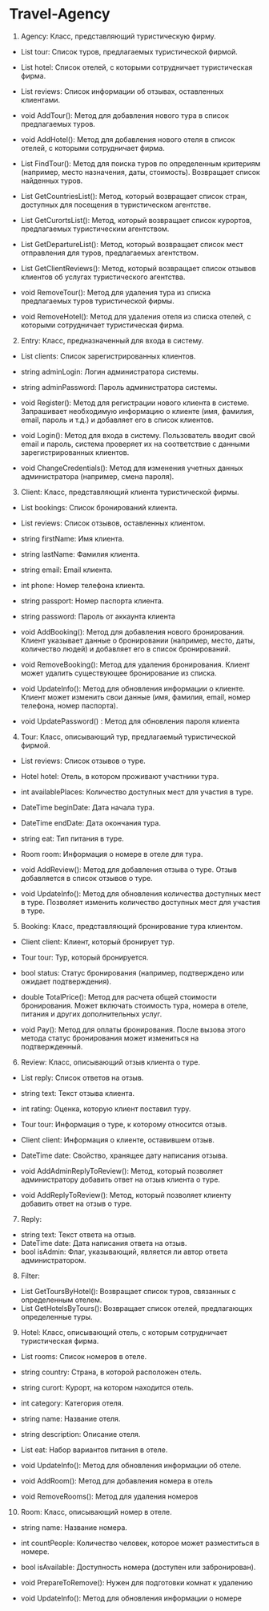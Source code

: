 # Travel-Agency
1. Agency: Класс, представляющий туристическую фирму.
- List<Tour> tour: Список туров, предлагаемых туристической фирмой.
- List<Hotel> hotel: Список отелей, с которыми сотрудничает туристическая фирма.
- List<Review> reviews: Список информации об отзывах, оставленных клиентами.

- void AddTour(): Метод для добавления нового тура в список предлагаемых туров.
- void AddHotel(): Метод для добавления нового отеля в список отелей, с которыми сотрудничает фирма.
- List<Tour> FindTour(): Метод для поиска туров по определенным критериям (например, место назначения, даты, стоимость). Возвращает список найденных туров.
- List<string> GetCountriesList(): Метод, который возвращает список стран, доступных для посещения в туристическом агентстве.
- List<string> GetCurortsList(): Метод, который возвращает список курортов, предлагаемых туристическим агентством.
- List<string> GetDepartureList(): Метод, который возвращает список мест отправления для туров, предлагаемых агентством.
- List<Review> GetClientReviews(): Метод, который возвращает список отзывов клиентов об услугах туристического агентства.
- void RemoveTour(): Метод для удаления тура из списка предлагаемых туров туристической фирмы.
- void RemoveHotel(): Метод для удаления отеля из списка отелей, с которыми сотрудничает туристическая фирма.


2. Entry: Класс, предназначенный для входа в систему.
- List<Client> clients: Список зарегистрированных клиентов.
- string adminLogin: Логин администратора системы.
- string adminPassword: Пароль администратора системы.

- void Register(): Метод для регистрации нового клиента в системе. Запрашивает необходимую информацию о клиенте (имя, фамилия, email, пароль и т.д.) и добавляет его в список клиентов.
- void Login(): Метод для входа в систему. Пользователь вводит свой email и пароль, система проверяет их на соответствие с данными зарегистрированных клиентов.
- void ChangeCredentials(): Метод для изменения учетных данных администратора (например, смена пароля).


3. Client: Класс, представляющий клиента туристической фирмы.
- List<Booking> bookings: Список бронирований клиента.
- List<Review> reviews: Список отзывов, оставленных клиентом.
- string firstName: Имя клиента.
- string lastName: Фамилия клиента.
- string email: Email клиента.
- int phone: Номер телефона клиента.
- string passport: Номер паспорта клиента.
- string password: Пароль от аккаунта клиента

- void AddBooking(): Метод для добавления нового бронирования. Клиент указывает данные о бронировании (например, место, даты, количество людей) и добавляет его в список бронирований.
- void RemoveBooking(): Метод для удаления бронирования. Клиент может удалить существующее бронирование из списка.
- void UpdateInfo(): Метод для обновления информации о клиенте. Клиент может изменить свои данные (имя, фамилия, email, номер телефона, номер паспорта).
- void UpdatePassword() : Метод для обновления пароля клиента


4. Tour: Класс, описывающий тур, предлагаемый туристической фирмой.
- List<Review> reviews: Список отзывов о туре.
- Hotel hotel: Отель, в котором проживают участники тура.
- int availablePlaces: Количество доступных мест для участия в туре.
- DateTime beginDate: Дата начала тура.
- DateTime endDate: Дата окончания тура.
- string eat: Тип питания в туре.
- Room room: Информация о номере в отеле для тура.

- void AddReview(): Метод для добавления отзыва о туре. Отзыв добавляется в список отзывов о туре.
- void UpdateInfo(): Метод для обновления количества доступных мест в туре. Позволяет изменить количество доступных мест для участия в туре.


5. Booking: Класс, представляющий бронирование тура клиентом.
- Client client: Клиент, который бронирует тур.
- Tour tour: Тур, который бронируется.
- bool status: Статус бронирования (например, подтверждено или ожидает подтверждения).

- double TotalPrice(): Метод для расчета общей стоимости бронирования. Может включать стоимость тура, номера в отеле, питания и других дополнительных услуг.
- void Pay(): Метод для оплаты бронирования. После вызова этого метода статус бронирования может измениться на подтвержденный.


6. Review: Класс, описывающий отзыв клиента о туре.
- List<string> reply: Список ответов на отзыв.
- string text: Текст отзыва клиента.
- int rating: Оценка, которую клиент поставил туру.
- Tour tour: Информация о туре, к которому относится отзыв.
- Client client: Информация о клиенте, оставившем отзыв.
- DateTime date: Свойство, хранящее дату написания отзыва.

- void AddAdminReplyToReview(): Метод, который позволяет администратору добавить ответ на отзыв клиента о туре.
- void AddReplyToReview(): Метод, который позволяет клиенту добавить ответ на отзыв о туре.


7. Reply:
- string text: Текст ответа на отзыв.
- DateTime date: Дата написания ответа на отзыв.
- bool isAdmin: Флаг, указывающий, является ли автор ответа администратором.


8. Filter:
- List <Tour> GetToursByHotel(): Возвращает список туров, связанных с определенным отелем.
- List <Hotel> GetHotelsByTours(): Возвращает список отелей, предлагающих определенные туры. 


9. Hotel: Класс, описывающий отель, с которым сотрудничает туристическая фирма.
- List<Room> rooms: Список номеров в отеле.
- string country: Страна, в которой расположен отель.
- string curort: Курорт, на котором находится отель.
- int category: Категория отеля.
- string name: Название отеля.
- string description: Описание отеля.
- List <string> eat: Набор вариантов питания в отеле.

- void UpdateInfo(): Метод для обновления информации об отеле.
- void AddRoom(): Метод для добавления номера в отель
- void RemoveRooms(): Метод для удаления номеров


10. Room: Класс, описывающий номер в отеле.
- string name: Название номера.
- int countPeople: Количество человек, которое может разместиться в номере.
- bool isAvailable: Доступность номера (доступен или забронирован).

- void PrepareToRemove(): Нужен для подготовки комнат к удалению
- void UpdateInfo(): Метод для обновления информации о номере
